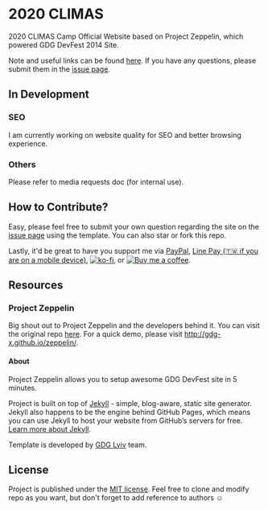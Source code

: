 # 2020 CLIMAS
2020 CLIMAS Camp Official Website based on Project Zeppelin, which powered GDG DevFest 2014 Site.

Note and useful links can be found [here](https://see-climas-note.now.sh). If you have any questions, please submit them in the [issue page](https://github.com/icheft/2020climas/issues).

## In Development
### SEO
I am currently working on website quality for SEO and better browsing experience. 

### Others
Please refer to media requests doc (for internal use).

## How to Contribute?
Easy, please feel free to submit your own question regarding the site on the [issue page](https://github.com/icheft/2020climas/issues/new/choose) using the template. You can also star or fork this repo. 

Lastly, it'd be great to have you support me via [PayPal](https://paypal.me/brianlxchen?locale.x=en_US), [Line Pay (🇹🇼 if you are on a mobile device)](https://line.me/R/ch/1586237320/?forwardPath=/c2c/transfer&no=26750646098), [![ko-fi](https://img.shields.io/static/v1.svg?label=&message=Support%20me%20on%20Ko-fi&color=333&logo=ko-fi)](https://ko-fi.com/icheft), or [![Buy me a coffee](https://img.shields.io/static/v1.svg?label=&message=Buy%20me%20a%20coffee%20&color=333&logo=buy-me-a-coffee)](https://www.buymeacoffee.com/icheft).

## Resources
### Project Zeppelin
Big shout out to Project Zeppelin and the developers behind it. You can visit the original repo [here](https://github.com/gdg-x/zeppelin). For a quick demo, please visit <http://gdg-x.github.io/zeppelin/>.

#### About
Project Zeppelin allows you to setup awesome GDG DevFest site in 5 minutes.

Project is built on top of [Jekyll](http://jekyllrb.com/) - simple, blog-aware, static site generator. Jekyll also happens to be the engine behind GitHub Pages, which means you can use Jekyll to host your website from GitHub’s servers for free. [Learn more about Jekyll](http://jekyllrb.com/).

Template is developed by [GDG Lviv](http://lviv.gdg.org.ua/) team.

## License
Project is published under the [MIT license](https://github.com/gdg-x/zeppelin/blob/master/LICENSE.txt). Feel free to clone and modify repo as you want, but don't forget to add reference to authors ☺️
